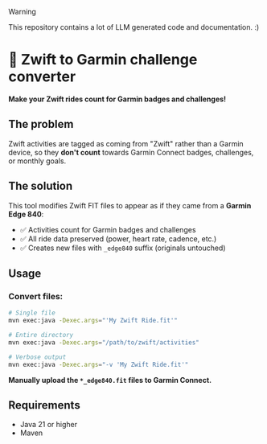 > [!WARNING]
> This repository contains a lot of LLM generated code and documentation. :)

# 🚴 Zwift to Garmin challenge converter

**Make your Zwift rides count for Garmin badges and challenges!**

## The problem

Zwift activities are tagged as coming from "Zwift" rather than a Garmin device, so they **don't count** towards Garmin Connect badges, challenges, or monthly goals.

## The solution

This tool modifies Zwift FIT files to appear as if they came from a **Garmin Edge 840**:
- ✅ Activities count for Garmin badges and challenges
- ✅ All ride data preserved (power, heart rate, cadence, etc.)
- ✅ Creates new files with `_edge840` suffix (originals untouched)

## Usage

### Convert files:
```bash
# Single file
mvn exec:java -Dexec.args="'My Zwift Ride.fit'"

# Entire directory
mvn exec:java -Dexec.args="/path/to/zwift/activities"

# Verbose output
mvn exec:java -Dexec.args="-v 'My Zwift Ride.fit'"
```

**Manually upload the `*_edge840.fit` files to Garmin Connect.**

## Requirements

- Java 21 or higher
- Maven
